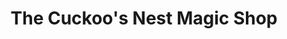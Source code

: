 ---
title: "The Cuckoo's Nest Magic Shop"
url: /pittsburgh/the-cuckoos-nest-magic-shop/
shop: Andenken
---